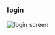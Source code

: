 ### login

<img src="https://user-images.githubusercontent.com/42984807/58269176-5e5b8f00-7d5d-11e9-8768-7ce58a5fe966.png" alt="login screen">
